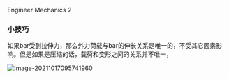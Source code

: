 Engineer Mechanics 2

### 小技巧

如果bar受到拉伸力，那么外力荷载与bar的伸长关系是唯一的，不受其它因素影响。但是如果是压缩的话，载荷和变形之间的关系并不唯一，

![image-20211017095741960](C:\Users\acer\AppData\Roaming\Typora\typora-user-images\image-20211017095741960.png)